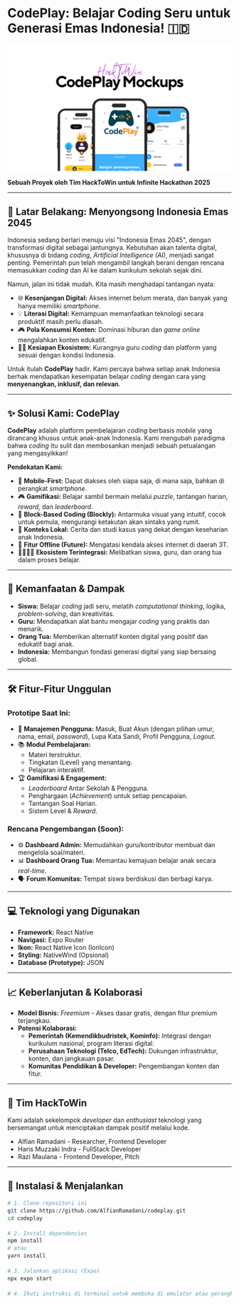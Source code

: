 # CodePlay: Belajar Coding Seru untuk Generasi Emas Indonesia! 🇮🇩

![CodePlay UI Mockup](./assets/images/codeplay-mockups.png)

**Sebuah Proyek oleh Tim HackToWin untuk Infinite Hackathon 2025**

---

## 🚀 Latar Belakang: Menyongsong Indonesia Emas 2045

Indonesia sedang berlari menuju visi "Indonesia Emas 2045", dengan transformasi digital sebagai jantungnya. Kebutuhan akan talenta digital, khususnya di bidang *coding*, *Artificial Intelligence (AI)*, menjadi sangat penting. Pemerintah pun telah mengambil langkah berani dengan rencana memasukkan *coding* dan AI ke dalam kurikulum sekolah sejak dini.

Namun, jalan ini tidak mudah. Kita masih menghadapi tantangan nyata:

* 🌐 **Kesenjangan Digital:** Akses internet belum merata, dan banyak yang hanya memiliki *smartphone*.
* 💡 **Literasi Digital:** Kemampuan memanfaatkan teknologi secara produktif masih perlu diasah.
* 🎮 **Pola Konsumsi Konten:** Dominasi hiburan dan *game online* mengalahkan konten edukatif.
* 👨‍🏫 **Kesiapan Ekosistem:** Kurangnya guru *coding* dan platform yang sesuai dengan kondisi Indonesia.

Untuk itulah **CodePlay** hadir. Kami percaya bahwa setiap anak Indonesia berhak mendapatkan kesempatan belajar *coding* dengan cara yang **menyenangkan, inklusif, dan relevan**.

---

## ✨ Solusi Kami: CodePlay

**CodePlay** adalah platform pembelajaran *coding* berbasis *mobile* yang dirancang khusus untuk anak-anak Indonesia. Kami mengubah paradigma bahwa *coding* itu sulit dan membosankan menjadi sebuah petualangan yang mengasyikkan!

**Pendekatan Kami:**

* 📱 **Mobile-First:** Dapat diakses oleh siapa saja, di mana saja, bahkan di perangkat *smartphone*.
* 🎮 **Gamifikasi:** Belajar sambil bermain melalui *puzzle*, tantangan harian, *reward*, dan *leaderboard*.
* 🧱 **Block-Based Coding (Blockly):** Antarmuka visual yang intuitif, cocok untuk pemula, mengurangi ketakutan akan sintaks yang rumit.
* 📖 **Konteks Lokal:** Cerita dan studi kasus yang dekat dengan keseharian anak Indonesia.
* 📶 **Fitur Offline (Future):** Mengatasi kendala akses internet di daerah 3T.
* 👨‍👩‍👧‍👦 **Ekosistem Terintegrasi:** Melibatkan siswa, guru, dan orang tua dalam proses belajar.

---

## 🎯 Kemanfaatan & Dampak

* **Siswa:** Belajar *coding* jadi seru, melatih *computational thinking*, logika, *problem-solving*, dan kreativitas.
* **Guru:** Mendapatkan alat bantu mengajar *coding* yang praktis dan menarik.
* **Orang Tua:** Memberikan alternatif konten digital yang positif dan edukatif bagi anak.
* **Indonesia:** Membangun fondasi generasi digital yang siap bersaing global.

---

## 🛠️ Fitur-Fitur Unggulan

### Prototipe Saat Ini:

* 👤 **Manajemen Pengguna:** Masuk, Buat Akun (dengan pilihan umur, nama, email, *password*), Lupa Kata Sandi, Profil Pengguna, *Logout*.
* 📚 **Modul Pembelajaran:**
    * Materi terstruktur.
    * Tingkatan (Level) yang menantang.
    * Pelajaran interaktif.
* 🏆 **Gamifikasi & Engagement:**
    * *Leaderboard* Antar Sekolah & Pengguna.
    * Penghargaan (*Achievement*) untuk setiap pencapaian.
    * Tantangan Soal Harian.
    * Sistem Level & *Reward*.

### Rencana Pengembangan (Soon):

* ⚙️ **Dashboard Admin:** Memudahkan guru/kontributor membuat dan mengelola soal/materi.
* 📊 **Dashboard Orang Tua:** Memantau kemajuan belajar anak secara *real-time*.
* 🗣️ **Forum Komunitas:** Tempat siswa berdiskusi dan berbagi karya.
---

## 💻 Teknologi yang Digunakan

* **Framework:** React Native
* **Navigasi:** Expo Router
* **Ikon:** React Native Icon (IonIcon)
* **Styling:** NativeWind (Opsional)
* **Database (Prototype):** JSON
---

## 📈 Keberlanjutan & Kolaborasi

* **Model Bisnis:** *Freemium* - Akses dasar gratis, dengan fitur premium terjangkau.
* **Potensi Kolaborasi:**
    * **Pemerintah (Kemendikbudristek, Kominfo):** Integrasi dengan kurikulum nasional, program literasi digital.
    * **Perusahaan Teknologi (Telco, EdTech):** Dukungan infrastruktur, konten, dan jangkauan pasar.
    * **Komunitas Pendidikan & Developer:** Pengembangan konten dan fitur.

---

## 🤝 Tim HackToWin

Kami adalah sekelompok *developer* dan *enthusiast* teknologi yang bersemangat untuk menciptakan dampak positif melalui kode.

* Alfian Ramadani - Researcher, Frontend Developer
* Haris Muzzaki Indra - FullStack Developer
* Razi Maulana - Frontend Developer, Pitch

---

## 🔧 Instalasi & Menjalankan

```bash
# 1. Clone repositori ini
git clone https://github.com/AlfianRamadani/codeplay.git
cd codeplay

# 2. Install dependencies
npm install
# atau
yarn install

# 3. Jalankan aplikasi (Expo)
npx expo start

# 4. Ikuti instruksi di terminal untuk membuka di emulator atau perangkat fisik.
